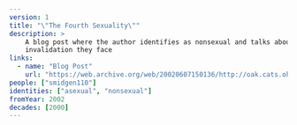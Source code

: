 ```yaml
---
version: 1
title: "\"The Fourth Sexuality\""
description: >
    A blog post where the author identifies as nonsexual and talks about the
    invalidation they face
links:
  - name: "Blog Post"
    url: "https://web.archive.org/web/20020607150136/http://oak.cats.ohiou.edu:80/~lb122098/fourthsexuality.html"
people: ["smidgen110"]
identities: ["asexual", "nonsexual"]
fromYear: 2002
decades: [2000]
---
```

